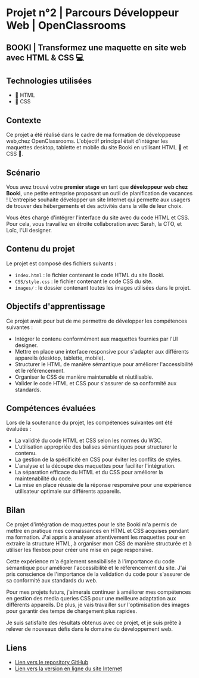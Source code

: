 # Projet n°2 | Parcours Développeur Web | OpenClassrooms 
## BOOKI | Transformez une maquette en site web avec HTML & CSS :computer:
## Technologies utilisées
- 📄 HTML
- 🎨 CSS
## Contexte

Ce projet a été réalisé dans le cadre de ma formation de développeuse web,chez OpenClassrooms. L'objectif principal était d'intégrer les maquettes desktop, tablette et mobile du site Booki en utilisant HTML :page_facing_up: et CSS :art:.

## Scénario

Vous avez trouvé votre **premier stage** en tant que **développeur web chez Booki**, une petite entreprise proposant un
outil de planification de vacances ! L'entrepise souhaite développer un site Internet qui permette aux usagers de
trouver des hébergements et des activités dans la ville de leur choix.

Vous êtes chargé d'intégrer l'interface du site avec du code HTML et CSS. Pour cela, vous travaillez en étroite
collaboration avec Sarah, la CTO, et Loïc, l'UI designer.

## Contenu du projet

Le projet est composé des fichiers suivants :

- `index.html` : le fichier contenant le code HTML du site Booki.
- `CSS/style.css` : le fichier contenant le code CSS du site.
- `images/` : le dossier contenant toutes les images utilisées dans le projet.

## Objectifs d'apprentissage

Ce projet avait pour but de me permettre de développer les compétences suivantes :

- Intégrer le contenu conformément aux maquettes fournies par l'UI designer.
- Mettre en place une interface responsive pour s'adapter aux différents appareils (desktop, tablette, mobile).
- Structurer le HTML de manière sémantique pour améliorer l'accessibilité et le référencement.
- Organiser le CSS de manière maintenable et réutilisable.
- Valider le code HTML et CSS pour s'assurer de sa conformité aux standards.

## Compétences évaluées

Lors de la soutenance du projet, les compétences suivantes ont été évaluées :

- La validité du code HTML et CSS selon les normes du W3C.
- L'utilisation appropriée des balises sémantiques pour structurer le contenu.
- La gestion de la spécificité en CSS pour éviter les conflits de styles.
- L'analyse et la découpe des maquettes pour faciliter l'intégration.
- La séparation efficace du HTML et du CSS pour améliorer la maintenabilité du code.
- La mise en place réussie de la réponse responsive pour une expérience utilisateur optimale sur différents appareils.

## Bilan

Ce projet d'intégration de maquettes pour le site Booki m'a permis de mettre en pratique mes connaissances en HTML et CSS acquises pendant ma formation. J'ai appris à analyser attentivement les maquettes pour en extraire la structure HTML, à organiser mon CSS de manière structurée et à utiliser les flexbox pour créer une mise en page responsive.

Cette expérience m'a également sensibilisée à l'importance du code sémantique pour améliorer l'accessibilité et le référencement du site. J'ai pris conscience de l'importance de la validation du code pour s'assurer de sa conformité aux standards du web.

Pour mes projets futurs, j'aimerais continuer à améliorer mes compétences en gestion des media queries CSS pour une meilleure adaptation aux différents appareils. De plus, je vais travailler sur l'optimisation des images pour garantir des temps de chargement plus rapides.

Je suis satisfaite des résultats obtenus avec ce projet, et je suis prête à relever de nouveaux défis dans le domaine du développement web.


## Liens

- [Lien vers le repository GitHub](https://github.com/DGarance/Projet-2)
- [Lien vers la version en ligne du site Internet](https://dgarance.github.io/Projet-2/)


